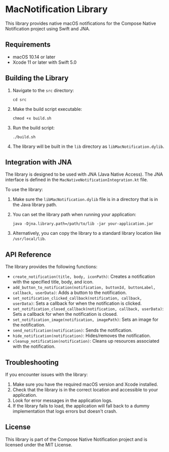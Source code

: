 # MacNotification Library

This library provides native macOS notifications for the Compose Native Notification project using Swift and JNA.

## Requirements

- macOS 10.14 or later
- Xcode 11 or later with Swift 5.0

## Building the Library

1. Navigate to the `src` directory:
   ```
   cd src
   ```

2. Make the build script executable:
   ```
   chmod +x build.sh
   ```

3. Run the build script:
   ```
   ./build.sh
   ```

4. The library will be built in the `lib` directory as `libMacNotification.dylib`.

## Integration with JNA

The library is designed to be used with JNA (Java Native Access). The JNA interface is defined in the `MacNativeNotificationIntegration.kt` file.

To use the library:

1. Make sure the `libMacNotification.dylib` file is in a directory that is in the Java library path.

2. You can set the library path when running your application:
   ```
   java -Djna.library.path=/path/to/lib -jar your-application.jar
   ```

3. Alternatively, you can copy the library to a standard library location like `/usr/local/lib`.

## API Reference

The library provides the following functions:

- `create_notification(title, body, iconPath)`: Creates a notification with the specified title, body, and icon.
- `add_button_to_notification(notification, buttonId, buttonLabel, callback, userData)`: Adds a button to the notification.
- `set_notification_clicked_callback(notification, callback, userData)`: Sets a callback for when the notification is clicked.
- `set_notification_closed_callback(notification, callback, userData)`: Sets a callback for when the notification is closed.
- `set_notification_image(notification, imagePath)`: Sets an image for the notification.
- `send_notification(notification)`: Sends the notification.
- `hide_notification(notification)`: Hides/removes the notification.
- `cleanup_notification(notification)`: Cleans up resources associated with the notification.

## Troubleshooting

If you encounter issues with the library:

1. Make sure you have the required macOS version and Xcode installed.
2. Check that the library is in the correct location and accessible to your application.
3. Look for error messages in the application logs.
4. If the library fails to load, the application will fall back to a dummy implementation that logs errors but doesn't crash.

## License

This library is part of the Compose Native Notification project and is licensed under the MIT License.
